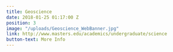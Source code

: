 ```yaml
---
title: Geoscience
date: 2018-01-25 01:17:00 Z
position: 3
image: "/uploads/Geoscience_WebBanner.jpg"
link: http://www.masters.edu/academics/undergraduate/science
button-text: More Info
---
```


